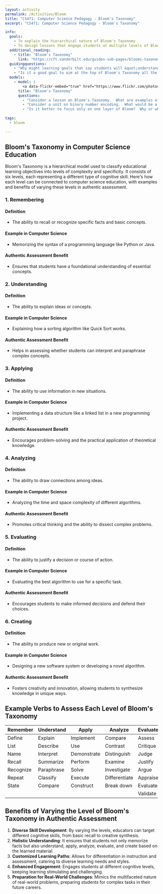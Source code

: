 ```yaml
---
layout: activity
permalink: /Activities/Bloom
title: "CS471: Computer Science Pedagogy - Bloom's Taxonomy"
excerpt: "CS471: Computer Science Pedagogy - Bloom's Taxonomy"

info:
  goals: 
    - To explain the hierarchical nature of Bloom's Taxonomy
    - To design lessons that engage students at multiple levels of Bloom's hierarchy
  additional_reading:
    - title: "Bloom's Taxonomy"
      link: "https://cft.vanderbilt.edu/guides-sub-pages/blooms-taxonomy/"
  guidingquestions:
    - "Why might learning goals that say students will &quot;understand&quot; be less effective than other verbs?  What are good alternatives, and why?"      
    - "Is it a good goal to aim at the top of Bloom's Taxonomy all the time, or vary assessment between all layers?"
  models:
    - model: |
        <a data-flickr-embed="true" href="https://www.flickr.com/photos/vandycft/29428436431" title="Bloom&#x27;s Taxonomy"><img src="https://live.staticflickr.com/8231/29428436431_c12484fd8c_b.jpg" width="960" height="540" alt="Bloom&#x27;s Taxonomy"/></a><script async src="//embedr.flickr.com/assets/client-code.js" charset="utf-8"></script>
      title: "Bloom's Taxonomy"
      questions:
        - "Consider a lesson on Bloom's Taxonomy.  What are examples of questions at each layer that would demonstrate competence with the framework?"
        - "Consider a unit on binary number encoding.  What would be a good example of an assessment question or activity that exemplifies each layer of Bloom's Taxonomy?"
        - "Is it better to focus only on one layer of Bloom?  Why or why not?"
        
tags:
  - bloom
  
---
```


## Bloom's Taxonomy in Computer Science Education

Bloom's Taxonomy is a hierarchical model used to classify educational learning objectives into levels of complexity and specificity. It consists of six levels, each representing a different type of cognitive skill. Here's how each level can be connected to computer science education, with examples and benefits of varying these levels in authentic assessment.

### 1. Remembering

#### Definition
- The ability to recall or recognize specific facts and basic concepts.

#### Example in Computer Science
- Memorizing the syntax of a programming language like Python or Java.

#### Authentic Assessment Benefit
- Ensures that students have a foundational understanding of essential concepts.

### 2. Understanding

#### Definition
- The ability to explain ideas or concepts.

#### Example in Computer Science
- Explaining how a sorting algorithm like Quick Sort works.

#### Authentic Assessment Benefit
- Helps in assessing whether students can interpret and paraphrase complex concepts.

### 3. Applying

#### Definition
- The ability to use information in new situations.

#### Example in Computer Science
- Implementing a data structure like a linked list in a new programming project.

#### Authentic Assessment Benefit
- Encourages problem-solving and the practical application of theoretical knowledge.

### 4. Analyzing

#### Definition
- The ability to draw connections among ideas.

#### Example in Computer Science
- Analyzing the time and space complexity of different algorithms.

#### Authentic Assessment Benefit
- Promotes critical thinking and the ability to dissect complex problems.

### 5. Evaluating

#### Definition
- The ability to justify a decision or course of action.

#### Example in Computer Science
- Evaluating the best algorithm to use for a specific task.

#### Authentic Assessment Benefit
- Encourages students to make informed decisions and defend their choices.

### 6. Creating

#### Definition
- The ability to produce new or original work.

#### Example in Computer Science
- Designing a new software system or developing a novel algorithm.

#### Authentic Assessment Benefit
- Fosters creativity and innovation, allowing students to synthesize knowledge in unique ways.

## Example Verbs to Assess Each Level of Bloom's Taxonomy

| Remember        | Understand       | Apply            | Analyze          | Evaluate         | Create           |
|-----------------|------------------|------------------|------------------|------------------|------------------|
| Define          | Explain          | Implement        | Compare          | Assess           | Design           |
| List            | Describe         | Use              | Contrast         | Critique         | Build            |
| Name            | Interpret        | Demonstrate      | Distinguish      | Judge            | Construct        |
| Recall          | Summarize        | Perform          | Examine          | Justify          | Produce          |
| Recognize       | Paraphrase       | Solve            | Investigate      | Argue            | Invent           |
| Repeat          | Classify         | Execute          | Differentiate    | Appraise         | Formulate        |
| State           | Compare          | Construct        | Break down       | Evaluate         | Compose          |
|                 |                  |                  |                  | Validate         | Synthesize       |

## Benefits of Varying the Level of Bloom's Taxonomy in Authentic Assessment

1. **Diverse Skill Development**: By varying the levels, educators can target different cognitive skills, from basic recall to creative synthesis.
2. **Holistic Understanding**: It ensures that students not only memorize facts but also understand, apply, analyze, evaluate, and create based on the learned material.
3. **Customized Learning Paths**: Allows for differentiation in instruction and assessment, catering to diverse learning needs and styles.
4. **Enhanced Engagement**: Engages students at different cognitive levels, keeping learning stimulating and challenging.
5. **Preparation for Real-World Challenges**: Mimics the multifaceted nature of real-world problems, preparing students for complex tasks in their future careers.

